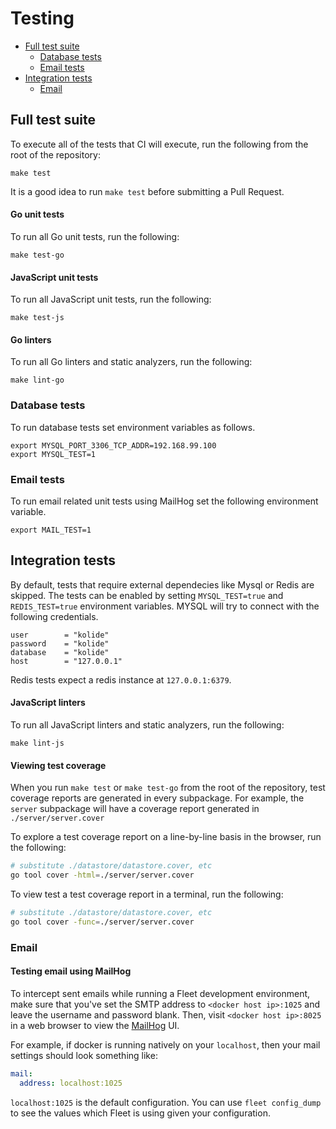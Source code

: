 # Testing
- [Full test suite](#full-test-suite)
  - [Database tests](#database-tests)
  - [Email tests](#email-tests)
- [Integration tests](#integration-tests)
  - [Email](#email)

## Full test suite

To execute all of the tests that CI will execute, run the following from the root of the repository:

```
make test
```

It is a good idea to run `make test` before submitting a Pull Request.

#### Go unit tests

To run all Go unit tests, run the following:

```
make test-go
```

#### JavaScript unit tests

To run all JavaScript unit tests, run the following:

```
make test-js
```

#### Go linters

To run all Go linters and static analyzers, run the following:

```
make lint-go
```

### Database tests

To run database tests set environment variables as follows.

```
export MYSQL_PORT_3306_TCP_ADDR=192.168.99.100
export MYSQL_TEST=1
```

### Email tests

To run email related unit tests using MailHog set the following environment
variable.

```
export MAIL_TEST=1
```

## Integration tests

By default, tests that require external dependecies like Mysql or Redis are skipped. The tests can be enabled by setting `MYSQL_TEST=true` and `REDIS_TEST=true` environment variables. MYSQL will try to connect with the following credentials.
```
user        = "kolide"
password    = "kolide"
database    = "kolide"
host        = "127.0.0.1"
```
Redis tests expect a redis instance at `127.0.0.1:6379`.

#### JavaScript linters

To run all JavaScript linters and static analyzers, run the following:

```
make lint-js
```

#### Viewing test coverage

When you run `make test` or `make test-go` from the root of the repository, test coverage reports are generated in every subpackage. For example, the `server` subpackage will have a coverage report generated in `./server/server.cover`

To explore a test coverage report on a line-by-line basis in the browser, run the following:

```bash
# substitute ./datastore/datastore.cover, etc
go tool cover -html=./server/server.cover
```

To view test a test coverage report in a terminal, run the following:

```bash
# substitute ./datastore/datastore.cover, etc
go tool cover -func=./server/server.cover
```

### Email

#### Testing email using MailHog

To intercept sent emails while running a Fleet development environment, make sure that you've set the SMTP address to `<docker host ip>:1025` and leave the username and password blank. Then, visit `<docker host ip>:8025` in a web browser to view the [MailHog](https://github.com/mailhog/MailHog) UI.

For example, if docker is running natively on your `localhost`, then your mail settings should look something like:

```yaml
mail:
  address: localhost:1025
```

`localhost:1025` is the default configuration. You can use `fleet config_dump` to see the values which Fleet is using given your configuration.
